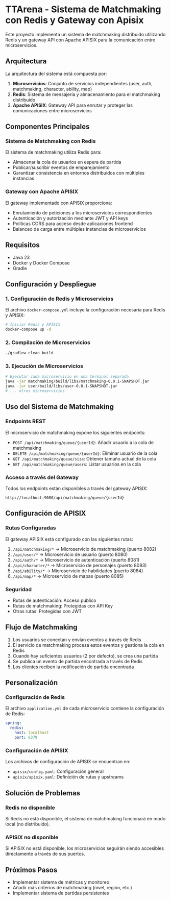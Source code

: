 # TTArena - Sistema de Matchmaking con Redis y Gateway con Apisix

Este proyecto implementa un sistema de matchmaking distribuido utilizando Redis y un gateway API con Apache APISIX para la comunicación entre microservicios.

## Arquitectura

La arquitectura del sistema está compuesta por:

1. **Microservicios**: Conjunto de servicios independientes (user, auth, matchmaking, character, ability, map)
2. **Redis**: Sistema de mensajería y almacenamiento para el matchmaking distribuido
3. **Apache APISIX**: Gateway API para enrutar y proteger las comunicaciones entre microservicios

## Componentes Principales

### Sistema de Matchmaking con Redis

El sistema de matchmaking utiliza Redis para:
- Almacenar la cola de usuarios en espera de partida
- Publicar/suscribir eventos de emparejamiento
- Garantizar consistencia en entornos distribuidos con múltiples instancias

### Gateway con Apache APISIX

El gateway implementado con APISIX proporciona:
- Enrutamiento de peticiones a los microservicios correspondientes
- Autenticación y autorización mediante JWT y API keys
- Políticas CORS para acceso desde aplicaciones frontend
- Balanceo de carga entre múltiples instancias de microservicios

## Requisitos

- Java 23
- Docker y Docker Compose
- Gradle

## Configuración y Despliegue

### 1. Configuración de Redis y Microservicios

El archivo `docker-compose.yml` incluye la configuración necesaria para Redis y APISIX:

```bash
# Iniciar Redis y APISIX
docker-compose up -d
```

### 2. Compilación de Microservicios

```bash
./gradlew clean build
```

### 3. Ejecución de Microservicios

```bash
# Ejecutar cada microservicio en una terminal separada
java -jar matchmaking/build/libs/matchmaking-0.0.1-SNAPSHOT.jar
java -jar user/build/libs/user-0.0.1-SNAPSHOT.jar
# ... otros microservicios
```

## Uso del Sistema de Matchmaking

### Endpoints REST

El microservicio de matchmaking expone los siguientes endpoints:

- `POST /api/matchmaking/queue/{userId}`: Añadir usuario a la cola de matchmaking
- `DELETE /api/matchmaking/queue/{userId}`: Eliminar usuario de la cola
- `GET /api/matchmaking/queue/size`: Obtener tamaño actual de la cola
- `GET /api/matchmaking/queue/users`: Listar usuarios en la cola

### Acceso a través del Gateway

Todos los endpoints están disponibles a través del gateway APISIX:

```
http://localhost:9080/api/matchmaking/queue/{userId}
```

## Configuración de APISIX

### Rutas Configuradas

El gateway APISIX está configurado con las siguientes rutas:

1. `/api/matchmaking/*` → Microservicio de matchmaking (puerto 8082)
2. `/api/user/*` → Microservicio de usuario (puerto 8080)
3. `/api/auth/*` → Microservicio de autenticación (puerto 8081)
4. `/api/character/*` → Microservicio de personajes (puerto 8083)
5. `/api/ability/*` → Microservicio de habilidades (puerto 8084)
6. `/api/map/*` → Microservicio de mapas (puerto 8085)

### Seguridad

- Rutas de autenticación: Acceso público
- Rutas de matchmaking: Protegidas con API Key
- Otras rutas: Protegidas con JWT

## Flujo de Matchmaking

1. Los usuarios se conectan y envían eventos a través de Redis
2. El servicio de matchmaking procesa estos eventos y gestiona la cola en Redis
3. Cuando hay suficientes usuarios (2 por defecto), se crea una partida
4. Se publica un evento de partida encontrada a través de Redis
5. Los clientes reciben la notificación de partida encontrada

## Personalización

### Configuración de Redis

El archivo `application.yml` de cada microservicio contiene la configuración de Redis:

```yaml
spring:
  redis:
    host: localhost
    port: 6379
```

### Configuración de APISIX

Los archivos de configuración de APISIX se encuentran en:
- `apisix/config.yaml`: Configuración general
- `apisix/apisix.yaml`: Definición de rutas y upstreams

## Solución de Problemas

### Redis no disponible

Si Redis no está disponible, el sistema de matchmaking funcionará en modo local (no distribuido).

### APISIX no disponible

Si APISIX no está disponible, los microservicios seguirán siendo accesibles directamente a través de sus puertos.

## Próximos Pasos

- Implementar sistema de métricas y monitoreo
- Añadir más criterios de matchmaking (nivel, región, etc.)
- Implementar sistema de partidas persistentes
